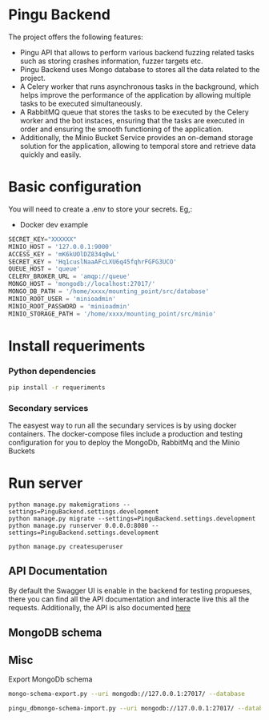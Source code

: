 # Pingu Backend

The project offers the following features:

* Pingu API that allows to perform various backend fuzzing related tasks such as storing crashes information, fuzzer targets etc.
* Pingu Backend uses Mongo database to stores all the data related to the project.
* A Celery worker that runs asynchronous tasks in the background, which helps improve the performance of the application by allowing multiple tasks to be executed simultaneously.
* A RabbitMQ queue that stores the tasks to be executed by the Celery worker and the bot instaces, ensuring that the tasks are executed in order and ensuring the smooth functioning of the application.
* Additionally, the Minio Bucket Service  provides an on-demand storage solution for the application, allowing to temporal store and retrieve data quickly and easily.

# Basic configuration

You will need to create a .env to store your secrets. Eg,:

* Docker dev example

```Python
SECRET_KEY="XXXXXX"
MINIO_HOST = '127.0.0.1:9000'
ACCESS_KEY = 'mK6kUOlDZ834q0wL'
SECRET_KEY = 'Hq1cuslNaaAFcLXU6q45fqhrFGFG3UCO'
QUEUE_HOST = 'queue'
CELERY_BROKER_URL = 'amqp://queue'
MONGO_HOST = 'mongodb://localhost:27017/'
MONGO_DB_PATH = '/home/xxxx/mounting_point/src/database'
MINIO_ROOT_USER = 'minioadmin'
MINIO_ROOT_PASSWORD = 'minioadmin'
MINIO_STORAGE_PATH = '/home/xxxx/mounting_point/src/minio'
```

# Install requeriments

### Python dependencies

```bash
pip install -r requeriments 
```

### Secondary services

The easyest way to run all the secundary services is by using docker containers. The docker-compose files include a production and testing configuration for you to deploy the MongoDb, RabbitMq and the Minio Buckets

# Run server

```
python manage.py makemigrations --settings=PinguBackend.settings.development
python manage.py migrate --settings=PinguBackend.settings.development
python manage.py runserver 0.0.0.0:8080 --settings=PinguBackend.settings.development

python manage.py createsuperuser

```

## API Documentation

By default the Swagger UI is enable in the backend for testing propueses, there you can find all the API documentation and interacte live this all the requests. Additionally, the API is also documented [here](docs/api.md "docs/api.md")

## MongoDB schema

## Misc

Export MongoDb schema

```bash
mongo-schema-export.py --uri mongodb://127.0.0.1:27017/ --database 

pingu_dbmongo-schema-import.py --uri mongodb://127.0.0.1:27017/ --databases pingu_db --verbose --delete-col
```
